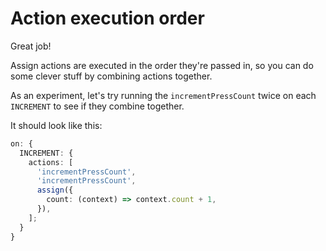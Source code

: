 # Action execution order

Great job!

Assign actions are executed in the order they're passed in, so you can do some clever stuff by combining actions together.

As an experiment, let's try running the `incrementPressCount` twice on each `INCREMENT` to see if they combine together.

It should look like this:

```ts
on: {
  INCREMENT: {
    actions: [
      'incrementPressCount',
      'incrementPressCount',
      assign({
        count: (context) => context.count + 1,
      }),
    ];
  }
}
```
